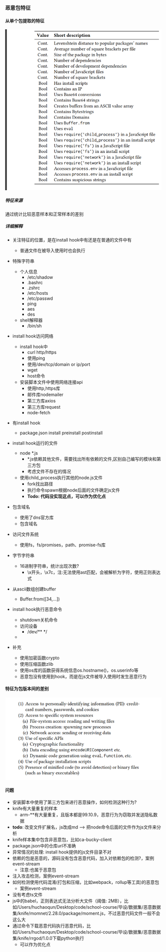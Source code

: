### 恶意包特征  

#### 从单个包提取的特征

 <img src="./img/截屏2023-01-15 14.17.39.png"/>  

##### 特征来源

通过统计比较恶意样本和正常样本的差别

##### 详细解释
- 关注特征的位置，是在install hook中有还是在普通的文件中有
  - 普通文件在被导入使用时也会执行
- 特殊字符串
  - 个人信息
    - /etc/shadow
    - .bashrc
    - .zshrc
    - /etc/hosts
    - /etc/passwd
    - ping
    - aes
    - des
  - shell解释器
    - /bin/sh

- install hook访问网络
  - install hook中
    - curl http/https
    - 使用ping
    - 使用/dev/tcp/domain or ip/port
    - wget
    - host命令
  - 安装脚本文件中使用网络连接api
    - 使用http,https库
    - 邮件库nodemailer
    - 第三方库axios
    - 第三方库request
    - node-fetch
- 有install hook
  - package.json install preinstall postinstall
- install hook运行的文件
  - node *.js
    - *.js依赖其他文件，需要找出所有依赖的文件,区别自己编写的模块和第三方包
    - 考虑文件不存在的情况
  - 使用child_process执行其他的node.js文件
    - fork找出路径
    - 执行命令spawn根据node后面的文件确定js文件
    - **Todo: 代码没实现这点，可以作为优化点**
- 包含域名
  - 使用了dns官方库
  - 包含域名
- 访问文件系统
  - 使用fs，fs/promises，path、promise-fs库
- 字节字符串
  - 16进制字符串，统计出现次数?
    - \x开头，\x7c，注:无法使用ast匹配，会被解析为字符，使用正则表达式
- 从ascii数组创建buffer
  - Buffer.from([34,...])
- install hook执行恶意命令
  - shutdown关机命令
  - 访问设备
    - /dev/** */
  - 
- 补充
  - 使用加密函数crypto
  - 使用压缩函数zlib
  - 使用os库的函数获得系统信息os.hostname()，os.userinfo等
  - 恶意包没有使用到hook，而是在js文件被导入使用时发生恶意行为

#### 特征为包版本间的差别

 <img src="./img/截屏2023-01-15%2014.18.08.png"/>

#### 问题

+ 安装脚本中使用了第三方包来进行恶意操作，如何检测这种行为?
+ knife有大量重复的样本
  + arm-**有大量重复，且版本都是99.10.9，恶意行为为窃取并发送隐私数据
+ **todo**: 改变文件扩展名，js改成md --> 把node命令后面的文件作为js文件来分析
+ knife样本集中包含非恶意包，比如ca-bucky-client
+ package.json中的仓库url不准确
+ 异常情况的处理: install hook提供的js文件目录不对
+ 依赖的包是恶意的，源码没有包含恶意代码，加入对依赖包的检测?，案例event-stream
  + 注意:也属于恶意包
+ 注入攻击检测，案例event-stream
+ 如何检测使用代码混淆(打包和压缩，比如webpack，rollup等工具)的恶意包
  + 案例event-stream
+ 没有考虑ts文件
+ js中的babel，正则表达式无法分析大文件（阈值: 2MB），比如/Users/huchaoqun/Desktop/code/school-course/毕设/数据集/恶意数据集/knife/momnet/2.28.0/package/moment.js，不过恶意代码文件一般不会这么大
+ 通过命令下载恶意代码执行恶意代码，比如/Users/huchaoqun/Desktop/code/school-course/毕设/数据集/恶意数据集/knife/rrgod/1.0.0下载python执行
  + 可以作为优化点 

